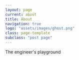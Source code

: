 ```yaml
---
layout: page
current: about
title: About
navigation: true
logo: "assets/images/ghost.png"
class: page-template
subclass: "post page"
---
```


The engineer's playground
